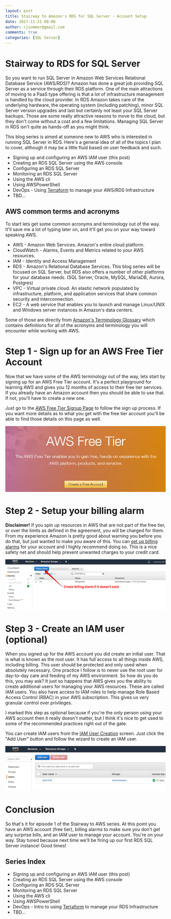 ```yaml
---
layout: post
title: Stairway to Amazon's RDS for SQL Server - Account Setup
date: 2017-11-21 00:00
author: cjsommer@gmail.com
comments: true
categories: [SQL Server]
---
```

<!-- Image and URL references used in this post -->
[url_terraform]: https://www.terraform.io/
[url_aws_root]: https://aws.amazon.com/
[url_aws_billing_alarm]: http://docs.aws.amazon.com/awsaccountbilling/latest/aboutv2/free-tier-alarms.html
[img_aws_billing_alarm]: /img/2017/10/aws_billing_alarm.png
[url_aws_free_signup]: https://aws.amazon.com/free/
[img_aws_free_signup]: /img/2017/10/aws_free_signup.png
[url_aws_create_iam_user]: https://console.aws.amazon.com/iam/home#/users
[img_aws_create_iam_user]: /img/2017/10/aws_create_iam_user.png

<!-- Content -->
# Stairway to RDS for SQL Server
So you want to run SQL Server in Amazon Web Services Relational Database Service (AWS/RDS)? Amazon has done a great job providing SQL Server as a service through their RDS platform. One of the main attractions of moving to a PaaS type offering is that a lot of infrastructure management is handled by the cloud provider. In RDS Amazon takes care of the underlying hardware, the operating system (including patching), minor SQL Server version upgrades and last but certainly not least your SQL Server backups. Those are some really attractive reasons to move to the cloud, but they don't come without a cost and a few limitations. Managing SQL Server in RDS isn't quite as hands-off as you might think. 

This blog series is aimed at someone new to AWS who is interested in running SQL Server in RDS. Here's a general idea of all of the topics I plan to cover, although it may be a little fluid based on user feedback and such.

- Signing up and configuring an AWS IAM user (this post)
- Creating an RDS SQL Server using the AWS console
- Configuring an RDS SQL Server
- Monitoring an RDS SQL Server
- Using the AWS cli
- Using AWSPowerShell
- DevOps - Using [Terraform][url_terraform] to manage your AWS/RDS Infrastructure
- TBD...

## AWS common terms and acronyms
To start lets get some common acronyms and terminology out of the way. It'll save me a lot of typing later on, and it'll get you on your way toward speaking AWS.

- AWS - Amazon Web Services. Amazon's entire cloud platform.
- CloudWatch - Alarms, Events and Metrics related to your AWS resources.
- IAM - Identity and Access Management 
- RDS - Amazon's Relational Database Services. This blog series will be focused on SQL Server, but RDS also offers a number of other platforms for your database needs. (SQL Server, Oracle, MySQL, MariaDB, Aurora, Postgres)
- VPC - Virtual private cloud. An elastic network populated by infrastructure, platform, and application services that share common security and interconnection.
- EC2 - A web service that enables you to launch and manage Linux/UNIX and Windows server instances in Amazon's data centers.

[url_aws_terminology]: http://docs.aws.amazon.com/general/latest/gr/glos-chap.html

Some of those are directly from [Amazon's Terminology Glossary][url_aws_terminology] which contains definitions for all of the acronyms and terminology you will encounter while working with AWS.

# Step 1 - Sign up for an AWS Free Tier Account
Now that we have some of the AWS terminology out of the way, lets start by signing up for an AWS Free Tier account. It's a perfect playground for learning AWS and gives you 12 months of access to their free tier services. If you already have an Amazon account then you should be able to use that. If not, you'll have to create a new one.

Just go to the [AWS Free Tier Signup Page][url_aws_free_signup] to follow the sign up process. If you want more details as to what you get with the free tier account you'll be able to find those details on this page as well.

[![AWS Signup Page][img_aws_free_signup]][url_aws_free_signup]

# Step 2 - Setup your billing alarm
**Disclaimer!** If you spin up resources in AWS that are not part of the free tier, or over the limits as defined in the agreement, you will be charged for them. From my experience Amazon is pretty good about warning you before you do that, but just wanted to make you aware of this. You can [set up billing alarms][url_aws_billing_alarm] for your account and I highly recommend doing so. This is a nice safety net and should help prevent unwanted charges to your credit card. 

[![Billing Alarm][img_aws_billing_alarm]][url_aws_billing_alarm]

# Step 3 - Create an IAM user (optional)
When you signed up for the AWS account you did create an initial user. That is what is known as the root user. It has full access to all things inside AWS, including billing. This user should be protected and only used when absolutely necessary. One practice I follow is to never use the root user for day-to-day care and feeding of my AWS environment. So how do you do this, you may ask? It just so happens that AWS gives you the ability to create additional users for managing your AWS resources. These are called IAM users. You also have access to IAM roles to help manage Role Based Access Control (RBAC) in your AWS subscription. This gives us very granular control over privileges. 

I marked this step as optional because if you're the only person using your AWS account then it really doesn't matter, but I think it's nice to get used to some of the recommended practices right out of the gate.

You can create IAM users from the [IAM User Creation][url_aws_create_iam_user] screen. Just click the "Add User" button and follow the wizard to create an IAM user. 

[![IAM User Creation][img_aws_create_iam_user]][url_aws_create_iam_user]

# Conclusion
So that's it for episode 1 of the Stairway to AWS series. At this point you have an AWS account (free tier), billing alarms to make sure you don't get any surprise bills, and an IAM user to manage your account. You're on your way. Stay tuned because next time we'll be firing up our first RDS SQL Server instance! Good times!

## Series Index
- Signing up and configuring an AWS IAM user (this post)
- Creating an RDS SQL Server using the AWS console
- Configuring an RDS SQL Server
- Monitoring an RDS SQL Server
- Using the AWS cli
- Using AWSPowerShell
- DevOps - Intro to using [Terraform][url_terraform] to manage your RDS Infrastructure
- TBD...

